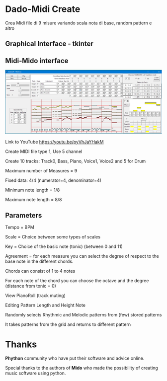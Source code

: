 # Dado-Midi Create
Crea Midi file di 9 misure variando scala nota di base, random pattern e altro
## Graphical Interface - tkinter
##	Midi-Mido interface

![image DadoCrea](DadoCrea.jpg)

Link to YouTube https://youtu.be/pyVhJaYHakM

Create MIDI file type 1, Use 5 channel

Create 10 tracks: Track0, Bass, Piano, Voice1, Voice2 and 5 for Drum

Maximum number of Measures = 9

Fixed data: 4/4 (numerator=4, denominator=4)

Minimum note length = 1/8

Maximum note length = 8/8

## Parameters

Tempo = BPM
 
Scale = Choice between some types of scales
 
Key = Choice of the basic note (tonic) (between 0 and 11)
 
Agreement = for each measure you can select the degree of respect to the base note in the different chords.
 
Chords can consist of 1 to 4 notes
 
For each note of the chord you can choose the octave and the degree (distance from tonic = 0)
 
View PianoRoll (track muting)

Editing Pattern Length and Height Note

Randomly selects Rhythmic and Melodic patterns from (few) stored patterns

It takes patterns from the grid and returns to different pattern

# Thanks
**Phython** community who have put their software and advice online.

Special thanks to the authors of **Mido** who made the possibility of creating music software using python.

